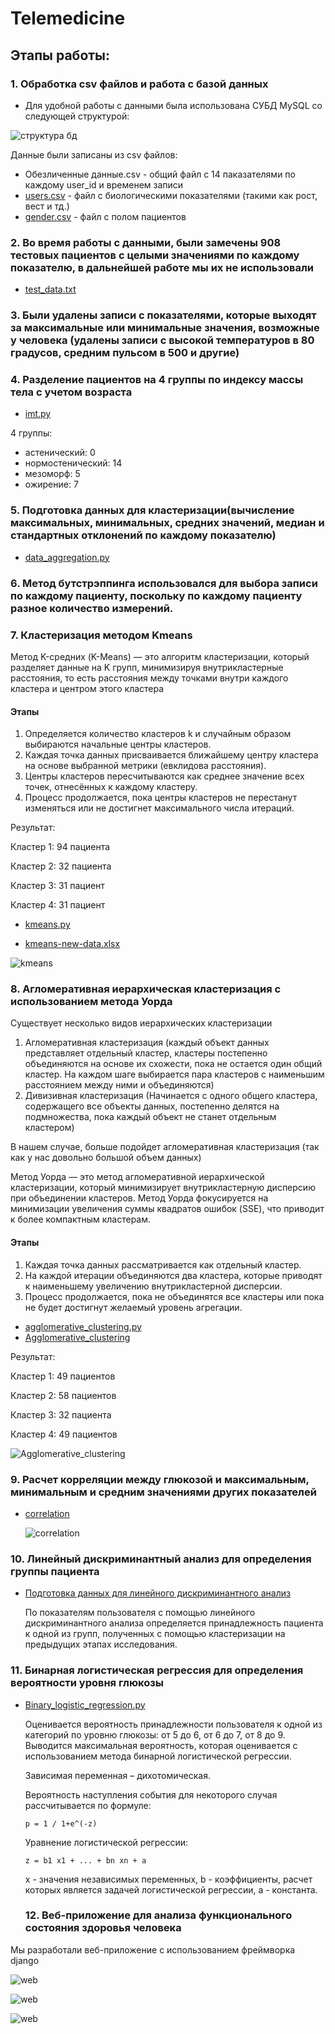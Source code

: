 # Telemedicine

## Этапы работы:
### 1. Обработка csv файлов и работа с базой данных
- Для удобной работы с данными была использована СУБД MySQL со следующей структурой:

![структура бд](data/telemedicine_1.png)

Данные были записаны из csv файлов:
- Обезличенные данные.csv - общий файл с 14 паказателями по каждому user_id и временем записи
- [users.csv](data/users.csv) - файл с биологическими показателями (такими как рост, вест и тд.)
- [gender.csv](data/gender.csv) - файл с полом пациентов

### 2. Во время работы с данными, были замечены 908 тестовых пациентов с целыми значениями по каждому показателю, в дальнейшей работе мы их не использовали 
- [test_data.txt](data/test_data.txt)

### 3. Были удалены записи с показателями, которые выходят за максимальные или минимальные значения, возможные у человека (удалены записи с высокой температуров в 80 градусов, средним пульсом в 500 и другие)
### 4. Разделение пациентов на 4 группы по индексу массы тела с учетом возраста
- [imt.py](clustering/imt.py)

4 группы:
- астенический: 0
- нормостенический: 14
- мезоморф: 5
- ожирение: 7
### 5. Подготовка данных для кластеризации(вычисление максимальных, минимальных, средних значений, медиан и стандартных отклонений по каждому показателю) 
- [data_aggregation.py](data_processing/data_aggregation.py)
### 6. Метод бутстрэппинга использовался для выбора записи по каждому пациенту, поскольку по каждому пациенту разное количество измерений.

### 7. Кластеризация методом Kmeans 
Метод K-средних (K-Means) — это алгоритм кластеризации, который разделяет данные на K групп, минимизируя внутрикластерные расстояния, то есть расстояния между точками внутри каждого кластера и центром этого кластера
#### Этапы
1. Определяется количество кластеров k и случайным образом выбираются начальные центры кластеров.
2. Каждая точка данных присваивается ближайшему центру кластера на основе выбранной метрики (евклидова расстояния).
3. Центры кластеров пересчитываются как среднее значение всех точек, отнесённых к каждому кластеру.
4. Процесс продолжается, пока центры кластеров не перестанут изменяться или не достигнет максимального числа итераций.

Результат:

Кластер 1: 94 пациента

Кластер 2: 32 пациента

Кластер 3: 31 пациент

Кластер 4: 31 пациент



- [kmeans.py](clustering/kmeans.py)
 
- [kmeans-new-data.xlsx](data/kmeans-new-data.xlsx)

![kmeans](clustering/kmeans.png)
### 8. Агломеративная иерархическая кластеризация с использованием метода Уорда 
Существует несколько видов иерархических кластеризации
1. Агломеративная кластеризация (каждый объект данных представляет отдельный кластер, кластеры постепенно объединяются на основе их схожести, пока не остается один общий кластер. На каждом шаге выбирается пара кластеров с наименьшим расстоянием между ними и объединяются)
2. Дивизивная кластеризация (Начинается с одного общего кластера, содержащего все объекты данных, постепенно делятся на подмножества, пока каждый объект не станет отдельным кластером)

В нашем случае, больше подойдет агломеративная кластеризация (так как у нас довольно большой объем данных)

Метод Уорда — это метод агломеративной иерархической кластеризации, который минимизирует внутрикластерную дисперсию при объединении кластеров. Метод Уорда фокусируется на минимизации увеличения суммы квадратов ошибок (SSE), что приводит к более компактным кластерам.
#### Этапы
1. Каждая точка данных рассматривается как отдельный кластер.
2. На каждой итерации объединяются два кластера, которые приводят к наименьшему увеличению внутрикластерной дисперсии.
3. Процесс продолжается, пока не объединятся все кластеры или пока не будет достигнут желаемый уровень агрегации.

- [agglomerative_clustering.py](clustering/agglomerative_clustering.py)
- [Agglomerative_clustering](clustering/Agglomerative_clustering.txt)

Результат:

Кластер 1: 49 пациентов

Кластер 2: 58 пациентов

Кластер 3: 32 пациента

Кластер 4: 49 пациентов


![Agglomerative_clustering](clustering/Agglomerative_clustering.png)

### 9. Расчет корреляции между глюкозой и максимальным, минимальным и средним значениями других показателей
- [correlation](correlation.py)

  ![correlation](clustering/clustering.png)
### 10. Линейный дискриминантный анализ для определения группы пациента 
- [Подготовка данных для линейного дискриминантного анализ](data_processing/lda.py)

  По показателям пользователя с помощью линейного дискриминантного анализа определяется принадлежность пациента к одной из групп, полученных с помощью кластеризации на предыдущих этапах исследования.
  
### 11. Бинарная логистическая регрессия для определения вероятности уровня глюкозы
- [Binary_logistic_regression.py](Binary_logistic_regression.py)
  
  Оценивается вероятность принадлежности пользователя к одной из категорий по уровню глюкозы: от 5 до 6, от 6 до 7, от 8 до 9. Выводится максимальная вероятность, которая оценивается с использованием метода бинарной логистической регрессии.
  
  Зависимая переменная – дихотомическая.
  
  Вероятность наступления события для некоторого случая рассчитывается по формуле:
  
      p = 1 / 1+e^(-z)
  
  Уравнение логистической регрессии:
  
      z = b1 x1 + ... + bn xn + a
  
  x - значения независимых переменных, b - коэффициенты, расчет которых является задачей логистической регрессии, а - константа.
  ### 12. Веб-приложение для анализа функционального состояния здоровья человека
Мы разработали веб-приложение с использованием фреймворка django

![web](web.jpg)

![web](web_relationship.jpg)

![web](web_app.jpg)
